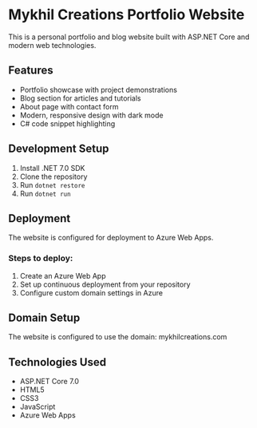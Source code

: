 # Mykhil Creations Portfolio Website

This is a personal portfolio and blog website built with ASP.NET Core and modern web technologies.

## Features
- Portfolio showcase with project demonstrations
- Blog section for articles and tutorials
- About page with contact form
- Modern, responsive design with dark mode
- C# code snippet highlighting

## Development Setup
1. Install .NET 7.0 SDK
2. Clone the repository
3. Run `dotnet restore`
4. Run `dotnet run`

## Deployment
The website is configured for deployment to Azure Web Apps.

### Steps to deploy:
1. Create an Azure Web App
2. Set up continuous deployment from your repository
3. Configure custom domain settings in Azure

## Domain Setup
The website is configured to use the domain: mykhilcreations.com

## Technologies Used
- ASP.NET Core 7.0
- HTML5
- CSS3
- JavaScript
- Azure Web Apps
